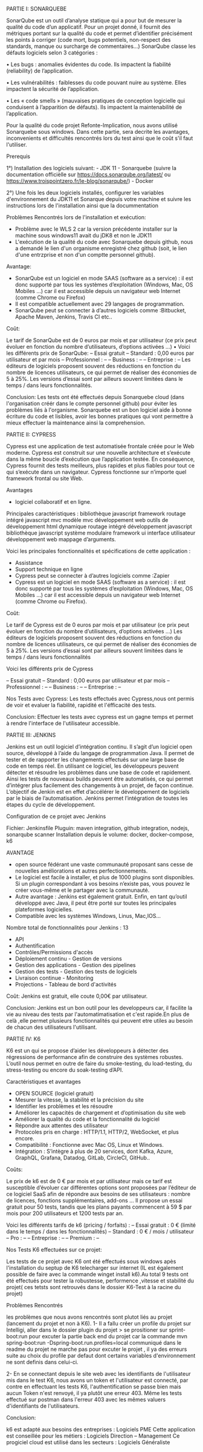 PARTIE I: SONARQUEBE

SonarQube est un outil d’analyse statique qui a pour but de mesurer la qualité du code d’un applicatif. Pour un projet donné, il fournit des métriques portant sur la qualité du code et permet d’identifier précisément les points à corriger (code mort, bugs potentiels, non-respect des standards, manque ou surcharge de commentaires…)
SonarQube classe les défauts logiciels selon 3 catégories :

• Les bugs : anomalies évidentes du code. Ils impactent la fiabilité (reliability) de l’application.

• Les vulnérabilités : faiblesses du code pouvant nuire au système. Elles impactent la sécurité de l’application.

• Les « code smells » (mauvaises pratiques de conception logicielle qui conduisent à l’apparition de défauts). Ils impactent la maintenabilité de l’application.

Pour la qualité du code projet Refonte-Implication, nous avons utilisé Sonarquebe sous windows. Dans cette partie, sera decrite les avantages, inconvenients et difficultés rencontrés lors du test ainsi que le coût s'il faut l'utiliser.

Prerequis

1°) Installation des logiciels suivant: - JDK 11 - Sonarquebe (suivre la documentation officièlle sur https://docs.sonarqube.org/latest/ ou https://www.troispointzero.fr/le-blog/sonarqube/) - Docker

2°) Une fois les deux logiciels installés, configurer les variables d'environnement du JDK11 et Sonarque depuis votre machine et suivre les instructions lors de l'installation ainsi que la docummentation

Problèmes Rencontrés lors de l'installation et exécution:

- Problème avec le WLS 2 car la version précédente installer sur la machine sous windows11 avait du jDK8 et non le JDK11
- L'exécution de la qualité du code avec Sonarquebe depuis github, nous a demandé le lien d'un organisme enregistré chez github (soit, le lien d'une entrzprise et non d'un comptte personnel github).

Avantage:

- SonarQube est un logiciel en mode SAAS (software as a service) : il est donc supporté par tous les systèmes d’exploitation (Windows, Mac, OS Mobiles …) car il est accessible depuis un navigateur web Internet (comme Chrome ou Firefox)
- Il est compatible actuellement avec 29 langages de programmation.
- SonarQube peut se connecter à d’autres logiciels comme :Bitbucket, Apache Maven, Jenkins, Travis CI etc..

Coût:

Le tarif de SonarQube est de 0 euros par mois et par utilisateur (ce prix peut évoluer en fonction du nombre d’utilisateurs, d’options activées …)
• Voici les différents prix de SonarQube:
– Essai gratuit
– Standard : 0,00 euros par utilisateur et par mois
– Professionnel : –
– Business : –
– Entreprise : –
Les éditeurs de logiciels proposent souvent des réductions en fonction du nombre de licences utilisateurs, ce qui permet de réaliser des économies de 5 à 25%. Les versions d’essai sont par ailleurs souvent limitées dans le temps / dans leurs fonctionnalités.

Conclusion:
Les tests ont été effectués depuis Sonarquebe cloud (dans l'organisation créér dans le compte personnel github) pour éviter les problèmes liés à l'organisme.
Sonarquebe est un bon logiciel aide à bonne écriture du code et lisibles, avoir les bonnes pratiques qui vont permettre à mieux effectuer la maintenance ainsi la comprehension.


PARTIE II: CYPRESS

Cypress est une application de test automatisée frontale créée pour le Web moderne. Cypress est construit sur une nouvelle architecture et s’exécute dans la même boucle d’exécution que l’application testée. En conséquence, Cypress fournit des tests meilleurs, plus rapides et plus fiables pour tout ce qui s’exécute dans un navigateur. Cypress fonctionne sur n’importe quel framework frontal ou site Web.

Avantages
- logiciel collaboratif et en ligne.

Principales caractéristiques : bibliothèque javascript framework routage intégré javascript mvc modèle mvc développement web outils de développement html dynamique routage intégré développement javascript bibliothèque javascript système modulaire framework ui interface utilisateur développement web mappage d’arguments.

Voici les principales fonctionnalités et spécifications de cette application :
- Assistance
- Support technique en ligne
- Cypress peut se connecter à d’autres logiciels comme :Zapier
- Cypress est un logiciel en mode SAAS (software as a service) : il est donc supporté par tous les systèmes d’exploitation (Windows, Mac, OS Mobiles …) car il est accessible depuis un navigateur web Internet (comme Chrome ou Firefox).

Coût:

Le tarif de Cypress est de 0 euros par mois et par utilisateur (ce prix peut évoluer en fonction du nombre d’utilisateurs, d’options activées …)
Les éditeurs de logiciels proposent souvent des réductions en fonction du nombre de licences utilisateurs, ce qui permet de réaliser des économies de 5 à 25%. Les versions d’essai sont par ailleurs souvent limitées dans le temps / dans leurs fonctionnalités

Voici les différents prix de Cypress

– Essai gratuit
– Standard : 0,00 euros par utilisateur et par mois
– Professionnel : –
– Business : –
– Entreprise : –

Nos Tests avec Cypress: 
Les tests effectués avec Cypress,nous ont permis de voir et evaluer la fiabilité, rapidité et l'éfficacité des tests.

Conclusion: Effectuer les tests avec cypress est un gagne temps et permet à rendre l'interface de l'utilisateur accessible.


PARTIE III: JENKINS

Jenkins est un outil logiciel d’intégration continu. Il s’agit d’un logiciel open source, développé à l’aide du langage de programmation Java. Il permet de tester et de rapporter les changements effectués sur une large base de code en temps réel. En utilisant ce logiciel, les développeurs peuvent détecter et résoudre les problèmes dans une base de code et rapidement. Ainsi les tests de nouveaux builds peuvent être automatisés, ce qui permet d’intégrer plus facilement des changements à un projet, de façon continue. L’objectif de Jenkin est en effet d’accélérer le développement de logiciels par le biais de l’automatisation. Jenkins permet l’intégration de toutes les étapes du cycle de développement.


Configuration de ce projet avec Jenkins

Fichier: Jenkinsfile
Pluguin: maven integration, github integration, nodejs, sonarqube scanner
Installation depuis le volume: docker, docker-compose, k6

AVANTAGE

 - open source fédérant une vaste communauté proposant sans cesse de nouvelles améliorations et autres perfectionnements. 
-  Le logiciel est facile à installer, et plus de 1000 plugins sont disponibles. Si un plugin correspondant à vos besoins n’existe pas, vous pouvez le créer vous-même et le partager avec la communauté. 
-  Autre avantage : Jenkins est également gratuit. Enfin, en tant qu’outil développé avec Java, il peut être porté sur toutes les principales plateformes logicielles.
-  Compatible avec les systèmes Windows, Linus, Mac,IOS...

Nombre total de fonctionnalités pour Jenkins : 13

 - API
 - Authentification
-  Contrôles/Permissions d'accès
-  Déploiement continu      -   Gestion de versions
- Gestion des applications  -  Gestion des pipelines
-  Gestion des tests        - Gestion des tests de logiciels
- Livraison continue        - Monitoring
- Projections               - Tableau de bord d'activités

 Coût: Jenkins est gratuit, elle coute 0,00€ par utilisateur.
 
 Conclusion: Jenkins est un bon outil pour les developpeurs car, il facilite la vie au niveau des tests par l'automatimatisation et c'est rapide.En plus de celà ,elle permet plusieurs fonctionnalités qui peuvent etre utiles au besoin de chacun des utilisateurs l'utilisant.
 
  
  
 PARTIE IV: K6

K6 est un qui se propose d’aider les développeurs à détecter des régressions de performance afin de construire des systèmes robustes.
L’outil nous permet en outre de faire du smoke-testing, du load-testing, du stress-testing ou encore du soak-testing d’API.

Caractéristiques et avantages

- OPEN SOURCE (logiciel gratuit)
- Mesurer la vitesse, la stabilité et la précision du site
- Identifier les problèmes et les résoudre
- Améliorer les capacités de chargement et d’optimisation du site web
- Améliorer la qualité du code et la fonctionnalité du logiciel
- Répondre aux attentes des utilisateur
- Protocoles pris en charge : HTTP/1.1, HTTP/2, WebSocket, et plus encore.
- Compatibilité : Fonctionne avec Mac OS, Linux et Windows.
- Intégration : S’intègre à plus de 20 services, dont Kafka, Azure, GraphQL, Grafana, Datadog, GitLab, CircleCI, GitHub..

Coûts:

Le prix de k6 est de 0 € par mois et par utilisateur mais ce tarif est susceptible d’évoluer car différentes options sont proposées par l’éditeur de ce logiciel SaaS afin de répondre aux besoins de ses utilisateurs : nombre de licences, fonctions supplémentaires, add-ons … 
Il propose un essai gratuit pour 50 tests, tandis que les plans payants commencent à 59 $ par mois pour 200 utilisateurs et 1200 tests par an.

Voici les différents tarifs de k6 (pricing / forfaits) :
– Essai gratuit : 0 € (limité dans le temps / dans les fonctionnalités)
– Standard : 0 € / mois / utilisateur
– Pro : –
– Entreprise : –
– Premium : –

Nos Tests K6 effectuées sur ce projet:  

Les tests de ce projet avec K6 ont été effectués sous windows apès l'installation du septup de K6 telecharger  sur internet (IL est également possible de faire avec la commande winget install k6).Au total 9 tests ont été effectués pour tester la robustesse, performence ,vitesse et stabilité du projet( ces tetsts sont retrouvés dans le dossier K6-Test à la racine du projet)

Problèmes Rencontrés

les problèmes que nous avons rencontrés sont plutot liés au projet (lancement du projet et non à K6). 
1- Il a fallu créer un profile du projet sur Intelligi, aller dans le dossier plugin du projet > se prositioner sur sprint-boot:run pour excuter la partie back end du projet car la commande mvn spring-boot:run -Dspring-boot.run.profiles=local communiqué dans le readme du projet ne marche pas pour excuter le projet , il ya des erreurs suite au choix du profile par defaut dont certains variables d'environnement ne sont definis dans celui-ci.

2- En se connectant depuis le site web avec les identifiants de l'utilisateur mis dans le test K6, nous avons un token et l'utilisateur est connecté, par contre
en effectuant les tests K6, l'authentification se passe bien mais aucun Token n'est renvoyé, il ya plutôt une erreur 403. Même les tests effectué sur postman dans l'erreur 403 avec les mêmes valuers d'identifiants de l'utilisateurs.


Conclusion:

k6 est adapté aux besoins des entreprises : Logiciels PME 
Cette application est conseillée pour les métiers : Logiciels Direction – Management 
Ce progiciel cloud est utilisé dans les secteurs : Logiciels Généraliste 
